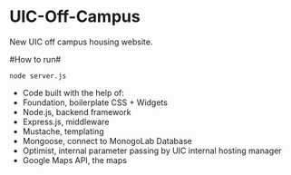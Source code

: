UIC-Off-Campus
==============

New UIC off campus housing website.

#How to run#
  ```
  node server.js
  ```

*   Code built with the help of:
*   Foundation, boilerplate CSS + Widgets
*   Node.js, backend framework
*   Express.js, middleware
*   Mustache, templating
*   Mongoose, connect to MonogoLab Database
*   Optimist, internal parameter passing by UIC internal hosting manager
*   Google Maps API, the maps
